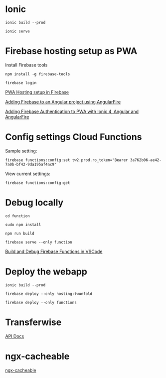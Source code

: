 
# Ionic

`ionic build --prod`

`ionic serve`

# Firebase hosting setup as PWA

Install Firebase tools

`npm install -g firebase-tools`

`firebase login`

[PWA Hosting setup in Firebase](https://ionicframework.com/docs/angular/pwa)

[Adding Firebase to an Angular project using AngularFire](https://medium.com/@AnkitMaheshwariIn/adding-firebase-to-an-angular-project-using-angularfire-528af76f802f)

[Adding Firebase Authentication to PWA with Ionic 4, Angular and AngularFire](https://medium.com/@AnkitMaheshwariIn/adding-firebase-authentication-to-pwa-with-ionic-4-angular-and-angularfire-e7cb1caf953)

# Config settings Cloud Functions

Sample setting:

`firebase functions:config:set tw2.prod.ro_token="Bearer 3a762b06-ae42-7a0b-bf42-9da195af4ac9"`

View current settings:

`firebase functions:config:get`

# Debug locally

`cd function`

`sudo npm install`

`npm run build`

`firebase serve --only function`

[Build and Debug Firebase Functions in VSCode](https://medium.com/@david_mccoy/build-and-debug-firebase-functions-in-vscode-73efb76166cf)

# Deploy the webapp

`ionic build --prod`

`firebase deploy --only hosting:twunfold`

`firebase deploy --only functions`

# Transferwise

[API Docs](https://api-docs.transferwise.com/)

# ngx-cacheable

[ngx-cacheable](https://github.com/angelnikolov/ngx-cacheable)

